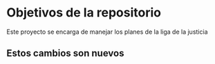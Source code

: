 # Objetivos de la repositorio

Este proyecto se encarga de manejar los planes de la liga de la justicia
## Estos cambios son nuevos
